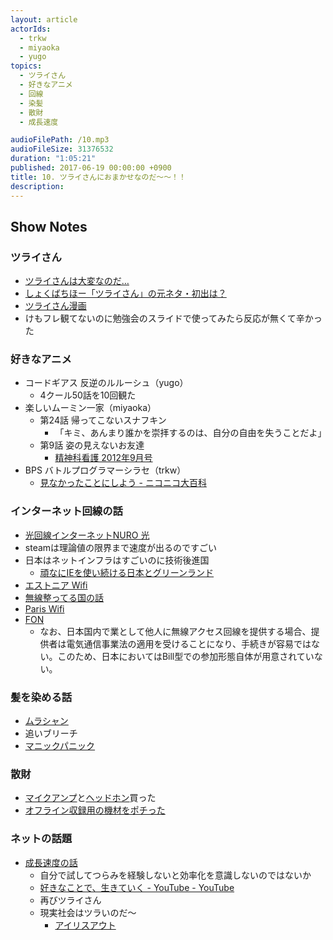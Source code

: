 ```yaml
---
layout: article
actorIds:
  - trkw
  - miyaoka
  - yugo
topics:
  - ツライさん
  - 好きなアニメ
  - 回線
  - 染髪
  - 散財
  - 成長速度

audioFilePath: /10.mp3
audioFileSize: 31376532
duration: "1:05:21"
published: 2017-06-19 00:00:00 +0900
title: 10. ツライさんにおまかせなのだ～～！！
description:
---
```


## Show Notes

### ツライさん

- [ツライさんは大変なのだ…](https://twitter.com/OrimanGames/status/854595667515195392/)
- [しょくばちほー「ツライさん」の元ネタ・初出は？](https://kimu3.net/20170502/7672)
- [ツライさん漫画](https://twitter.com/i/moments/875263581805133824)
- けもフレ観てないのに勉強会のスライドで使ってみたら反応が無くて辛かった

### 好きなアニメ

- コードギアス 反逆のルルーシュ（yugo）
  - 4クール50話を10回観た
- 楽しいムーミン一家（miyaoka）
  - 第24話 帰ってこないスナフキン
    - 「キミ、あんまり誰かを崇拝するのは、自分の自由を失うことだよ」
  - 第9話 姿の見えないお友達
    - [精神科看護 2012年9月号](https://www.amazon.co.jp/dp/4862941443)
- BPS バトルプログラマーシラセ（trkw）
  - [見なかったことにしよう - ニコニコ大百科](http://dic.nicovideo.jp/a/%E8%A6%8B%E3%81%AA%E3%81%8B%E3%81%A3%E3%81%9F%E3%81%93%E3%81%A8%E3%81%AB%E3%81%97%E3%82%88%E3%81%86)

### インターネット回線の話

- [光回線インターネットNURO 光](https://www.nuro.jp/hikari/)
- steamは理論値の限界まで速度が出るのですごい
- 日本はネットインフラはすごいのに技術後進国
  - [頑なにIEを使い続ける日本とグリーンランド](http://gigazine.net/news/20160726-web-browser-popularity/)
- [エストニア Wifi](https://japan.cnet.com/article/20090916/)
- [無線整ってる国の話](http://mobell.hatenablog.com/entry/2014/05/20/194022)
- [Paris Wifi](http://www.paris.fr/wifi)
- [FON](https://ja.wikipedia.org/wiki/FON)
  - なお、日本国内で業として他人に無線アクセス回線を提供する場合、提供者は電気通信事業法の適用を受けることになり、手続きが容易ではない。このため、日本においてはBill型での参加形態自体が用意されていない。

### 髪を染める話

- [ムラシャン](https://www.google.co.jp/search?q=ムラシャン)
- 追いブリーチ
- [マニックパニック](http://www.manicpanic.jp/all-colors)

### 散財

- [マイクアンプ](https://www.amazon.co.jp/dp/B00008B5DL/)と[ヘッドホン](https://www.amazon.co.jp/dp/B000AJIF4E/)買った
- [オフライン収録用の機材をポチった](https://www.zoom.co.jp/ja/products/field-video-recording/field-recording/h6-handy-recorder)

### ネットの話題

- [成長速度の話](http://fromdusktildawn.hatenablog.com/entry/2017/06/15/184452)
  - 自分で試してつらみを経験しないと効率化を意識しないのではないか
  - [好きなことで、生きていく - YouTube - YouTube](https://www.youtube.com/watch?v=fIhLHQ2tXQM)
  - 再びツライさん
  - 現実社会はツラいのだ〜
    - [アイリスアウト](https://twitter.com/ui_nyan/status/875502076746317824)
